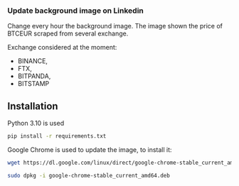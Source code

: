 ### Update background image on Linkedin

Change every hour the background image. The image shown the price of BTCEUR scraped from several exchange.

Exchange considered at the moment:
- BINANCE,
- FTX,
- BITPANDA,
- BITSTAMP



## Installation
Python 3.10 is used

```bash
pip install -r requirements.txt
```

Google Chrome is used to update the image, to install it:
```bash
wget https://dl.google.com/linux/direct/google-chrome-stable_current_amd64.deb

sudo dpkg -i google-chrome-stable_current_amd64.deb
```